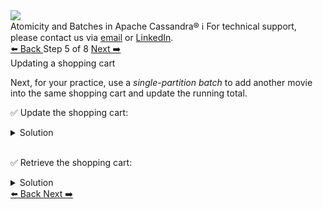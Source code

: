 <!-- TOP -->
<div class="top">
  <img class="scenario-academy-logo" src="https://datastax-academy.github.io/katapod-shared-assets/images/ds-academy-2023.svg" />
  <div class="scenario-title-section">
    <span class="scenario-title">Atomicity and Batches in Apache Cassandra®</span>
    <span class="scenario-subtitle">ℹ️ For technical support, please contact us via <a href="mailto:aleksandr.volochnev@datastax.com">email</a> or <a href="https://dtsx.io/aleks">LinkedIn</a>.</span>
  </div>
</div>

<!-- NAVIGATION -->
<div id="navigation-top" class="navigation-top">
 <a href='command:katapod.loadPage?[{"step":"step4-astra"}]'
   class="btn btn-dark navigation-top-left">⬅️ Back
 </a>
<span class="step-count"> Step 5 of 8</span>
 <a href='command:katapod.loadPage?[{"step":"step6-astra"}]'
    class="btn btn-dark navigation-top-right">Next ➡️
  </a>
</div>

<!-- CONTENT -->

<div class="step-title">Updating a shopping cart</div>

Next, for your practice, use a *single-partition batch* to add another movie into the same shopping cart and update the running total. 

✅ Update the shopping cart: 
<details>
  <summary>Solution</summary>

```
BEGIN BATCH
  INSERT INTO shopping_cart 
         (cart_id, title, year, price, user) 
  VALUES (b7255608-4a42-4829-9b84-a355e0e5100d, 
         'Edward Scissorhands', 1990, 3.99, 
         'joe@datastax.com');
  UPDATE shopping_cart SET total = 6.97
  WHERE cart_id = b7255608-4a42-4829-9b84-a355e0e5100d
  IF total = 2.98;
APPLY BATCH;  
```

</details>

<br/>

✅ Retrieve the shopping cart:
<details>
  <summary>Solution</summary>

```
SELECT total, price, title, year 
FROM shopping_cart
WHERE cart_id = b7255608-4a42-4829-9b84-a355e0e5100d;
```

</details>

<!-- NAVIGATION -->
<div id="navigation-bottom" class="navigation-bottom">
 <a href='command:katapod.loadPage?[{"step":"step4-astra"}]'
   class="btn btn-dark navigation-bottom-left">⬅️ Back
 </a>
 <a href='command:katapod.loadPage?[{"step":"step6-astra"}]'
    class="btn btn-dark navigation-bottom-right">Next ➡️
  </a>
</div>

